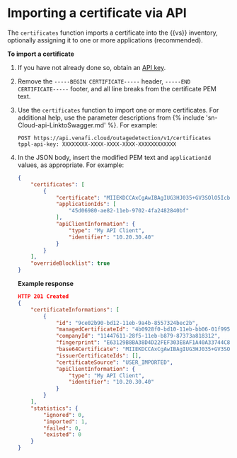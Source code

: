 # Importing a certificate via API

The `certificates` function imports a certificate into the {{vs}} inventory,
optionally assigning it to one or more applications (recommended).

**To import a certificate**

1. If you have not already done so, obtain an [API key](obtaining-api-key.md).

1. Remove the `-----BEGIN CERTIFICATE-----` header, `-----END CERTIFICATE-----`
   footer, and all line breaks from the certificate PEM text.

1. Use the `certificates` function to import one or more certificates. For
   additional help, use the parameter descriptions from {% include
   'sn-Cloud-api-LinktoSwagger.md' %}. For example:
    ```
    POST https://api.venafi.cloud/outagedetection/v1/certificates
    tppl-api-key: XXXXXXXX-XXXX-XXXX-XXXX-XXXXXXXXXXXX
    ```
1. In the JSON body, insert the modified PEM text and `applicationId` values, as
   appropriate. For example:
    ```json
    {
        "certificates": [
            {
                "certificate": "MIIEKDCCAxCgAwIBAgIUG3HJ035+GV3SOlO5IcbFtmggl/YwDQYJKoZIhvcNAQEL...",
                "applicationIds": [
                    "45d06980-ae82-11eb-9702-4fa2482840bf"
                ],
                "apiClientInformation": {
                    "type": "My API Client",
                    "identifier": "10.20.30.40"
                }
            }
        ],
        "overrideBlocklist": true
    }
    ```    

    **Example response**
    ```json
    HTTP 201 Created
    {
        "certificateInformations": [
            {
                "id": "9ce02b90-bd12-11eb-9a4b-8557324bec2b",
                "managedCertificateId": "4b0928f0-bd10-11eb-bb06-01f995b63ae3",
                "companyId": "11447611-28f5-11eb-b879-87373a818312",
                "fingerprint": "E63129B8BA38D4D22FEF303E8AF1A40A33744C8B",
                "base64Certificate": "MIIEKDCCAxCgAwIBAgIUG3HJ035+GV3SOlO5IcbFtmggl/YwDQYJKoZIhvcNAQEL...",
                "issuerCertificateIds": [],
                "certificateSource": "USER_IMPORTED",
                "apiClientInformation": {
                    "type": "My API Client",
                    "identifier": "10.20.30.40"
                }
            }
        ],
        "statistics": {
            "ignored": 0,
            "imported": 1,
            "failed": 0,
            "existed": 0
        }
    }
    ```
